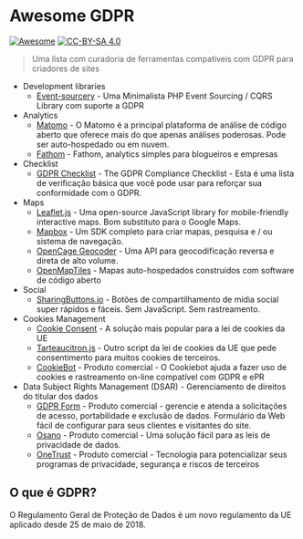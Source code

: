 # Awesome GDPR

[![Awesome](https://awesome.re/badge.svg)](https://awesome.re) [![CC-BY-SA 4.0](https://i.creativecommons.org/l/by-sa/4.0/80x15.png)](http://creativecommons.org/licenses/by-sa/4.0/)

> Uma lista com curadoria de ferramentas compatíveis com GDPR para criadores de sites

  * Development libraries
    * [Event-sourcery](https://github.com/event-sourcery/event-sourcery) -  Uma Minimalista PHP Event Sourcing / CQRS Library com suporte a GDPR 
  * Analytics
    * [Matomo](https://matomo.org/) - O Matomo é a principal plataforma de análise de código aberto que oferece mais do que apenas análises poderosas. Pode ser auto-hospedado ou em nuvem.
    * [Fathom](https://usefathom.com/) - Fathom, analytics simples para blogueiros e empresas
  * Checklist
    * [GDPR Checklist](https://gdprchecklist.io) - The GDPR Compliance Checklist - Esta é uma lista de verificação básica que você pode usar para reforçar sua conformidade com o GDPR.
  * Maps
    * [Leaflet.js](http://leafletjs.com/) - Uma open-source JavaScript library for mobile-friendly interactive maps. Bom substituto para o Google Maps. 
    * [Mapbox](https://www.mapbox.com/) - Um SDK completo para criar mapas, pesquisa e / ou sistema de navegação.
    * [OpenCage Geocoder](https://geocoder.opencagedata.com) - Uma API para geocodificação reversa e direta de alto volume.
    * [OpenMapTiles](https://openmaptiles.com/) - Mapas auto-hospedados construídos com software de código aberto
  * Social
    * [SharingButtons.io](http://sharingbuttons.io/) - Botões de compartilhamento de mídia social super rápidos e fáceis. Sem JavaScript. Sem rastreamento.
  * Cookies Management
    * [Cookie Consent](https://www.osano.com/cookieconsent) - A solução mais popular para a lei de cookies da UE 
    * [Tarteaucitron.js](https://github.com/AmauriC/tarteaucitron.js) - Outro script da lei de cookies da UE que pede consentimento para muitos cookies de terceiros.
    * [CookieBot](https://www.cookiebot.com/en/) - Produto comercial - O Cookiebot ajuda a fazer uso de cookies e rastreamento on-line compatível com GDPR e ePR
  * Data Subject Rights Management (DSAR) - Gerenciamento de direitos do titular dos dados
    * [GDPR Form](https://gdprform.io) - Produto comercial - gerencie e atenda a solicitações de acesso, portabilidade e exclusão de dados. Formulário da Web fácil de configurar para seus clientes e visitantes do site.
    * [Osano](https://www.osano.com) - Produto comercial - Uma solução fácil para as leis de privacidade de dados.
    * [OneTrust](https://www.onetrust.com/) - Produto comercial - Tecnologia para potencializar seus programas de privacidade, segurança e riscos de terceiros

## O que é GDPR?

O Regulamento Geral de Proteção de Dados é um novo regulamento da UE aplicado desde 25 de maio de 2018.
